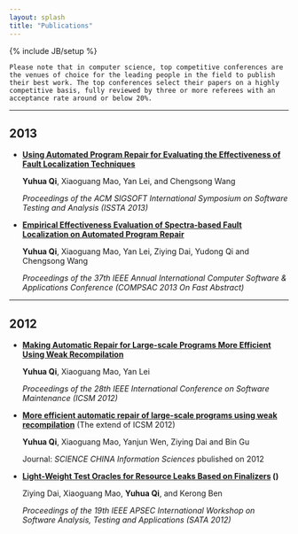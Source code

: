 ```yaml
---
layout: splash
title: "Publications"
---
```

{% include JB/setup %}

	Please note that in computer science, top competitive conferences are the venues of choice for the leading people in the field to publish their best work. The top conferences select their papers on a highly competitive basis, fully reviewed by three or more referees with an acceptance rate around or below 20%. 

******
## 2013
+ **[Using Automated Program Repair for Evaluating the Effectiveness of Fault Localization Techniques][ISSTA2013]**

   **Yuhua Qi**, Xiaoguang Mao, Yan Lei, and Chengsong Wang

   *Proceedings of the ACM SIGSOFT International Symposium on Software Testing and Analysis (ISSTA 2013)*   

+ **[Empirical Effectiveness Evaluation  of Spectra-based Fault Localization on Automated Program Repair][COMPSAC2013]**

   **Yuhua Qi**, Xiaoguang Mao, Yan Lei, Ziying Dai, Yudong Qi and Chengsong Wang

   *Proceedings of the 37th IEEE Annual International Computer Software & Applications Conference (COMPSAC 2013 On Fast Abstract)*

******
## 2012
+ **[Making Automatic Repair for Large-scale Programs More Efficient Using Weak Recompilation][ICSM2012]**

	**Yuhua Qi**, Xiaoguang Mao, Yan Lei

   *Proceedings of the 28th IEEE International Conference on Software Maintenance (ICSM 2012)*

+ **[More efficient automatic repair of large-scale programs using weak recompilation][CHINA2012]** (The extend of ICSM 2012)

	**Yuhua Qi**, Xiaoguang Mao, Yanjun Wen, Ziying Dai and Bin Gu

   Journal: *SCIENCE CHINA Information Sciences* pbulished on 2012

+ **[Light-Weight Test Oracles for Resource Leaks Based on Finalizers][SATA2012] ()**

	Ziying Dai, Xiaoguang Mao, **Yuhua Qi**, and Kerong Ben  
    
   *Proceedings of the 19th IEEE APSEC International Workshop on Software Analysis, Testing and Applications (SATA 2012)*

[COMPSAC2013]: /publications/compasc2013.pdf  "download"
[ICSM2012]: /publications/ICSM2012.pdf "download"
[CHINA2012]: /publications/science_china.pdf "download"
[ISSTA2013]: # "download"
[SATA2012]: # "download"

